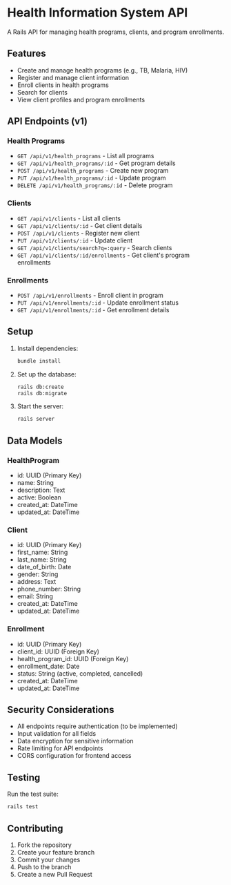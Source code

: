 # Health Information System API

A Rails API for managing health programs, clients, and program enrollments.

## Features

- Create and manage health programs (e.g., TB, Malaria, HIV)
- Register and manage client information
- Enroll clients in health programs
- Search for clients
- View client profiles and program enrollments

## API Endpoints (v1)

### Health Programs

- `GET /api/v1/health_programs` - List all programs
- `GET /api/v1/health_programs/:id` - Get program details
- `POST /api/v1/health_programs` - Create new program
- `PUT /api/v1/health_programs/:id` - Update program
- `DELETE /api/v1/health_programs/:id` - Delete program

### Clients

- `GET /api/v1/clients` - List all clients
- `GET /api/v1/clients/:id` - Get client details
- `POST /api/v1/clients` - Register new client
- `PUT /api/v1/clients/:id` - Update client
- `GET /api/v1/clients/search?q=:query` - Search clients
- `GET /api/v1/clients/:id/enrollments` - Get client's program enrollments

### Enrollments

- `POST /api/v1/enrollments` - Enroll client in program
- `PUT /api/v1/enrollments/:id` - Update enrollment status
- `GET /api/v1/enrollments/:id` - Get enrollment details

## Setup

1. Install dependencies:
   ```bash
   bundle install
   ```

2. Set up the database:
   ```bash
   rails db:create
   rails db:migrate
   ```

3. Start the server:
   ```bash
   rails server
   ```

## Data Models

### HealthProgram
- id: UUID (Primary Key)
- name: String
- description: Text
- active: Boolean
- created_at: DateTime
- updated_at: DateTime

### Client
- id: UUID (Primary Key)
- first_name: String
- last_name: String
- date_of_birth: Date
- gender: String
- address: Text
- phone_number: String
- email: String
- created_at: DateTime
- updated_at: DateTime

### Enrollment
- id: UUID (Primary Key)
- client_id: UUID (Foreign Key)
- health_program_id: UUID (Foreign Key)
- enrollment_date: Date
- status: String (active, completed, cancelled)
- created_at: DateTime
- updated_at: DateTime

## Security Considerations

- All endpoints require authentication (to be implemented)
- Input validation for all fields
- Data encryption for sensitive information
- Rate limiting for API endpoints
- CORS configuration for frontend access

## Testing

Run the test suite:
```bash
rails test
```

## Contributing

1. Fork the repository
2. Create your feature branch
3. Commit your changes
4. Push to the branch
5. Create a new Pull Request
